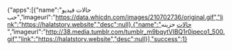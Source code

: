 {"apps":[{"name":"حالات فيديو حب","imageurl":"https://data.whicdn.com/images/210702736/original.gif","link":"https://halatstory.website","desc":null},{"name":"حالات  حزينه ","imageurl":"http://38.media.tumblr.com/tumblr_m9bqytVIBQ1r0ipeco1_500.gif","link":"https://halatstory.website","desc":null}],"success":1}
